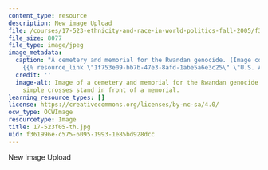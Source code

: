 ```yaml
---
content_type: resource
description: New image Upload
file: /courses/17-523-ethnicity-and-race-in-world-politics-fall-2005/f361996ec575609519931e85bd928dcc_17-523f05-th.jpg
file_size: 8077
file_type: image/jpeg
image_metadata:
  caption: "A cemetery and memorial for the Rwandan genocide. (Image courtesy of\_\
    {{% resource_link \"1f753e09-bb7b-47e3-8afd-1abe5a6e3c25\" \"U.S. AID\" %}}.)"
  credit: ''
  image-alt: Image of a cemetery and memorial for the Rwandan genocide.  A myriad
    simple crosses stand in front of a memorial.
learning_resource_types: []
license: https://creativecommons.org/licenses/by-nc-sa/4.0/
ocw_type: OCWImage
resourcetype: Image
title: 17-523f05-th.jpg
uid: f361996e-c575-6095-1993-1e85bd928dcc
---
```

New image Upload